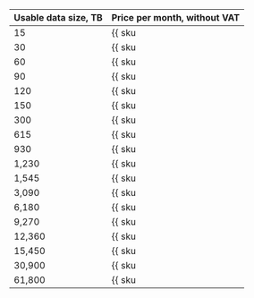 | Usable data size, TB    | Price per month, without VAT                                                        |
| ----------------------- | ---------------------------------------------------------------------------------- |
| 15                      | {{ sku|USD|interconnect.trunk.direct.50mbps.unmetered.monthly_usage.v1|string }}   |
| 30                      | {{ sku|USD|interconnect.trunk.direct.100mbps.unmetered.monthly_usage.v1|string }}  |
| 60                      | {{ sku|USD|interconnect.trunk.direct.200mbps.unmetered.monthly_usage.v1|string }}  |
| 90                      | {{ sku|USD|interconnect.trunk.direct.300mbps.unmetered.monthly_usage.v1|string }}  |
| 120                     | {{ sku|USD|interconnect.trunk.direct.400mbps.unmetered.monthly_usage.v1|string }}  |
| 150                     | {{ sku|USD|interconnect.trunk.direct.500mbps.unmetered.monthly_usage.v1|string }}  |
| 300                     | {{ sku|USD|interconnect.trunk.direct.1gbps.unmetered.monthly_usage.v1|string }}    |
| 615                     | {{ sku|USD|interconnect.trunk.direct.2gbps.unmetered.monthly_usage.v1|string }}    |
| 930                     | {{ sku|USD|interconnect.trunk.direct.3gbps.unmetered.monthly_usage.v1|string }}    |
| 1,230                   | {{ sku|USD|interconnect.trunk.direct.4gbps.unmetered.monthly_usage.v1|string }}    |
| 1,545                   | {{ sku|USD|interconnect.trunk.direct.5gbps.unmetered.monthly_usage.v1|string }}    |
| 3,090                   | {{ sku|USD|interconnect.trunk.direct.10gbps.unmetered.monthly_usage.v1|string }}   |
| 6,180                   | {{ sku|USD|interconnect.trunk.direct.20gbps.unmetered.monthly_usage.v1|string }}   | 
| 9,270                   | {{ sku|USD|interconnect.trunk.direct.30gbps.unmetered.monthly_usage.v1|string }}   |
| 12,360                  | {{ sku|USD|interconnect.trunk.direct.40gbps.unmetered.monthly_usage.v1|string }}   |
| 15,450                  | {{ sku|USD|interconnect.trunk.direct.50gbps.unmetered.monthly_usage.v1|string }}   |
| 30,900                  | {{ sku|USD|interconnect.trunk.direct.100gbps.unmetered.monthly_usage.v1|string }}  |
| 61,800                  | {{ sku|USD|interconnect.trunk.direct.200gbps.unmetered.monthly_usage.v1|string }}  |